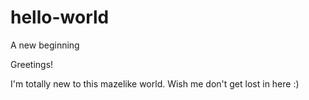 # hello-world
A new beginning

Greetings!

I'm totally new to this mazelike world.
Wish me don't get lost in here :)
